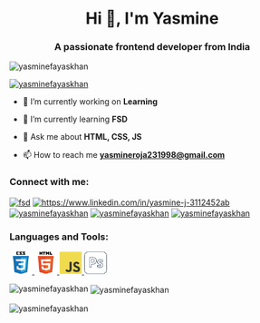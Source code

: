 <h1 align="center">Hi 👋, I'm Yasmine</h1>
<h3 align="center">A passionate frontend developer from India</h3>

<p align="left"> <img src="https://komarev.com/ghpvc/?username=yasminefayaskhan&label=Profile%20views&color=0e75b6&style=flat" alt="yasminefayaskhan" /> </p>

<p align="left"> <a href="https://github.com/ryo-ma/github-profile-trophy"><img src="https://github-profile-trophy.vercel.app/?username=yasminefayaskhan" alt="yasminefayaskhan" /></a> </p>

- 🔭 I’m currently working on **Learning**

- 🌱 I’m currently learning **FSD**

- 💬 Ask me about **HTML, CSS, JS**

- 📫 How to reach me **yasmineroja231998@gmail.com**

<h3 align="left">Connect with me:</h3>
<p align="left">
<a href="https://dev.to/fsd" target="blank"><img align="center" src="https://raw.githubusercontent.com/rahuldkjain/github-profile-readme-generator/master/src/images/icons/Social/devto.svg" alt="fsd" height="30" width="40" /></a>
<a href="https://linkedin.com/in/https://www.linkedin.com/in/yasmine-j-3112452ab" target="blank"><img align="center" src="https://raw.githubusercontent.com/rahuldkjain/github-profile-readme-generator/master/src/images/icons/Social/linked-in-alt.svg" alt="https://www.linkedin.com/in/yasmine-j-3112452ab" height="30" width="40" /></a>
<a href="https://codesandbox.com/yasminefayaskhan" target="blank"><img align="center" src="https://raw.githubusercontent.com/rahuldkjain/github-profile-readme-generator/master/src/images/icons/Social/codesandbox.svg" alt="yasminefayaskhan" height="30" width="40" /></a>
<a href="https://fb.com/yasminefayaskhan" target="blank"><img align="center" src="https://raw.githubusercontent.com/rahuldkjain/github-profile-readme-generator/master/src/images/icons/Social/facebook.svg" alt="yasminefayaskhan" height="30" width="40" /></a>
<a href="https://instagram.com/yasminefayaskhan" target="blank"><img align="center" src="https://raw.githubusercontent.com/rahuldkjain/github-profile-readme-generator/master/src/images/icons/Social/instagram.svg" alt="yasminefayaskhan" height="30" width="40" /></a>
</p>

<h3 align="left">Languages and Tools:</h3>
<p align="left"> <a href="https://www.w3schools.com/css/" target="_blank" rel="noreferrer"> <img src="https://raw.githubusercontent.com/devicons/devicon/master/icons/css3/css3-original-wordmark.svg" alt="css3" width="40" height="40"/> </a> <a href="https://www.w3.org/html/" target="_blank" rel="noreferrer"> <img src="https://raw.githubusercontent.com/devicons/devicon/master/icons/html5/html5-original-wordmark.svg" alt="html5" width="40" height="40"/> </a> <a href="https://developer.mozilla.org/en-US/docs/Web/JavaScript" target="_blank" rel="noreferrer"> <img src="https://raw.githubusercontent.com/devicons/devicon/master/icons/javascript/javascript-original.svg" alt="javascript" width="40" height="40"/> </a> <a href="https://www.photoshop.com/en" target="_blank" rel="noreferrer"> <img src="https://raw.githubusercontent.com/devicons/devicon/master/icons/photoshop/photoshop-line.svg" alt="photoshop" width="40" height="40"/> </a> </p>

<p><img align="left" src="https://github-readme-stats.vercel.app/api/top-langs?username=yasminefayaskhan&show_icons=true&locale=en&layout=compact" alt="yasminefayaskhan" /></p>

<p>&nbsp;<img align="center" src="https://github-readme-stats.vercel.app/api?username=yasminefayaskhan&show_icons=true&locale=en" alt="yasminefayaskhan" /></p>

<p><img align="center" src="https://github-readme-streak-stats.herokuapp.com/?user=yasminefayaskhan&" alt="yasminefayaskhan" /></p>
